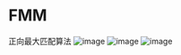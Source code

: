 # FMM
正向最大匹配算法
![image](https://github.com/user-attachments/assets/11a13677-b90d-4e13-ae3c-e9b25eb98fee)
![image](https://github.com/user-attachments/assets/dbfe9370-3d7b-4bc7-8636-7596d29fcd96)
![image](https://github.com/user-attachments/assets/08e5a981-568d-4071-8b00-701644052930)
